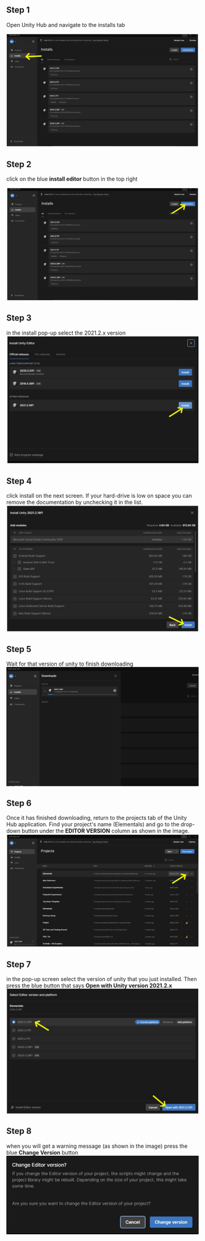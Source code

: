 Step 1
-------
Open Unity Hub and navigate to the installs tab

![](https://raw.githubusercontent.com/mharris382/Software-Engineering-Capstone/main/Docs/Images/Upgrade_Step1.jpg)

Step 2
-------
click on the blue **install editor** button in the top right

![](https://raw.githubusercontent.com/mharris382/Software-Engineering-Capstone/main/Docs/Images/Upgrade_Step2.jpg)

Step 3
-------
in the install pop-up select the 2021.2.x version
![](https://raw.githubusercontent.com/mharris382/Software-Engineering-Capstone/main/Docs/Images/Upgrade_Step3.jpg)

Step 4
-------
click install on the next screen.  If your hard-drive is low on space you can remove the documentation by unchecking it in the list.
![](https://raw.githubusercontent.com/mharris382/Software-Engineering-Capstone/main/Docs/Images/Upgrade_Step4.jpg)

Step 5
-------
Wait for that version of unity to finish downloading
![](https://raw.githubusercontent.com/mharris382/Software-Engineering-Capstone/main/Docs/Images/Upgrade_Step5.jpg)

Step 6
-------
Once it has finished downloading, return to the projects tab of the Unity Hub application.  Find your project's name (Elementals) and go to the drop-down button under the **EDITOR VERSION** column as shown in the image.  
![](https://raw.githubusercontent.com/mharris382/Software-Engineering-Capstone/main/Docs/Images/Upgrade_Step6.jpg)

Step 7
-------
in the pop-up screen select the version of unity that you just installed.  Then press the blue button that says **Open with Unity version 2021.2.x**
![](https://raw.githubusercontent.com/mharris382/Software-Engineering-Capstone/main/Docs/Images/Upgrade_Step7.jpg)

Step 8
-------
when you will get a warning message (as shown in the image) press the blue **Change Version** button
![](https://raw.githubusercontent.com/mharris382/Software-Engineering-Capstone/main/Docs/Images/Upgrade_Step8.jpg)